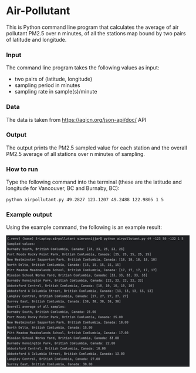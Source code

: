 # Air-Pollutant

This is Python command line program that calculates the average of air pollutant PM2.5 over n minutes,
of all the stations map bound by two pairs of latitude and longitude.

### Input

The command line program takes the following values as input:
- two pairs of (latitude, longitude)
- sampling period in minutes
- sampling rate in sample(s)/minute

### Data

The data is taken from https://aqicn.org/json-api/doc/ API

### Output

The output prints the PM2.5 sampled value for each station and the overall PM2.5 average of all stations over n minutes of sampling.

### How to run

Type the following command into the terminal (these are the latitude and longitude for Vancouver, BC and Burnaby, BC):
```
python airpollutant.py 49.2827 123.1207 49.2488 122.9805 1 5
```

### Example output

Using the example command, the following is an example result:

<img src="output.png" width="500">
